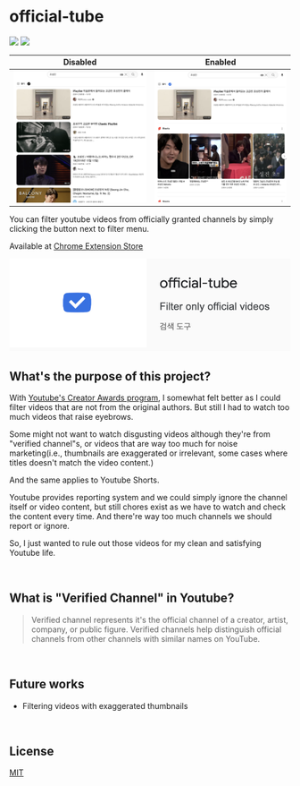 # official-tube

![](https://img.shields.io/chrome-web-store/v/jpcgmkbacpieccbkpkcdejiinbcgnnnf) ![](https://img.shields.io/github/license/SeiwonPark/official-tube)

|Disabled|Enabled|
|:-:|:-:|
|<img width="400" src="./images/disabled-snapshot.png" alt="disabled-snapshot" />|<img width="400" src="./images/enabled-snapshot.png" alt="enabled-snapshot" />|

You can filter youtube videos from officially granted channels by simply clicking the button next to filter menu.

Available at [Chrome Extension Store](https://chrome.google.com/webstore/detail/official-tube/jpcgmkbacpieccbkpkcdejiinbcgnnnf)

<a href="https://chrome.google.com/webstore/detail/official-tube/jpcgmkbacpieccbkpkcdejiinbcgnnnf">
<img width="600" src="./images/chrome-extension-market.png" alt="chrome-extension-market" />
</a>

<br/>   

## What's the purpose of this project?
With [Youtube's Creator Awards program](https://support.google.com/youtube/answer/7682560#zippy=%2Celigibility-criteria%2Credeem-a-youtube-creator-award%2Cshipping-and-delivery), I somewhat felt better as I could filter videos that are not from the original authors. But still I had to watch too much videos that raise eyebrows.

Some might not want to watch disgusting videos although they're from "verified channel"s, or videos that are way too much for noise marketing(i.e., thumbnails are exaggerated or irrelevant, some cases where titles doesn't match the video content.)

And the same applies to Youtube Shorts.

Youtube provides reporting system and we could simply ignore the channel itself or video content, but still chores exist as we have to watch and check the content every time. And there're way too much channels we should report or ignore.

So, I just wanted to rule out those videos for my clean and satisfying Youtube life.


<br/>   

## What is "Verified Channel" in Youtube?
> Verified channel represents it's the official channel of a creator, artist, company, or public figure. Verified channels help distinguish official channels from other channels with similar names on YouTube.

<br/>   

## Future works
- Filtering videos with exaggerated thumbnails

<br/>   

## License
[MIT](./LICENSE)